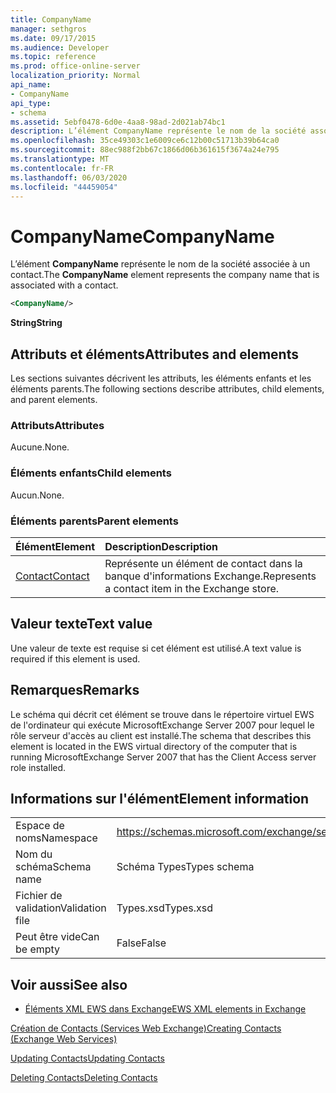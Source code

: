 ```yaml
---
title: CompanyName
manager: sethgros
ms.date: 09/17/2015
ms.audience: Developer
ms.topic: reference
ms.prod: office-online-server
localization_priority: Normal
api_name:
- CompanyName
api_type:
- schema
ms.assetid: 5ebf0478-6d0e-4aa8-98ad-2d021ab74bc1
description: L’élément CompanyName représente le nom de la société associée à un contact.
ms.openlocfilehash: 35ce49303c1e6009ce6c12b00c51713b39b64ca0
ms.sourcegitcommit: 88ec988f2bb67c1866d06b361615f3674a24e795
ms.translationtype: MT
ms.contentlocale: fr-FR
ms.lasthandoff: 06/03/2020
ms.locfileid: "44459054"
---
```

# <a name="companyname"></a><span data-ttu-id="93db8-103">CompanyName</span><span class="sxs-lookup"><span data-stu-id="93db8-103">CompanyName</span></span>

<span data-ttu-id="93db8-104">L’élément **CompanyName** représente le nom de la société associée à un contact.</span><span class="sxs-lookup"><span data-stu-id="93db8-104">The **CompanyName** element represents the company name that is associated with a contact.</span></span> 
  
```xml
<CompanyName/>
```

 <span data-ttu-id="93db8-105">**String**</span><span class="sxs-lookup"><span data-stu-id="93db8-105">**String**</span></span>
## <a name="attributes-and-elements"></a><span data-ttu-id="93db8-106">Attributs et éléments</span><span class="sxs-lookup"><span data-stu-id="93db8-106">Attributes and elements</span></span>

<span data-ttu-id="93db8-107">Les sections suivantes décrivent les attributs, les éléments enfants et les éléments parents.</span><span class="sxs-lookup"><span data-stu-id="93db8-107">The following sections describe attributes, child elements, and parent elements.</span></span>
  
### <a name="attributes"></a><span data-ttu-id="93db8-108">Attributs</span><span class="sxs-lookup"><span data-stu-id="93db8-108">Attributes</span></span>

<span data-ttu-id="93db8-109">Aucune.</span><span class="sxs-lookup"><span data-stu-id="93db8-109">None.</span></span>
  
### <a name="child-elements"></a><span data-ttu-id="93db8-110">Éléments enfants</span><span class="sxs-lookup"><span data-stu-id="93db8-110">Child elements</span></span>

<span data-ttu-id="93db8-111">Aucun.</span><span class="sxs-lookup"><span data-stu-id="93db8-111">None.</span></span>
  
### <a name="parent-elements"></a><span data-ttu-id="93db8-112">Éléments parents</span><span class="sxs-lookup"><span data-stu-id="93db8-112">Parent elements</span></span>

|<span data-ttu-id="93db8-113">**Élément**</span><span class="sxs-lookup"><span data-stu-id="93db8-113">**Element**</span></span>|<span data-ttu-id="93db8-114">**Description**</span><span class="sxs-lookup"><span data-stu-id="93db8-114">**Description**</span></span>|
|:-----|:-----|
|[<span data-ttu-id="93db8-115">Contact</span><span class="sxs-lookup"><span data-stu-id="93db8-115">Contact</span></span>](contact.md) <br/> |<span data-ttu-id="93db8-116">Représente un élément de contact dans la banque d'informations Exchange.</span><span class="sxs-lookup"><span data-stu-id="93db8-116">Represents a contact item in the Exchange store.</span></span>  <br/> |
   
## <a name="text-value"></a><span data-ttu-id="93db8-117">Valeur texte</span><span class="sxs-lookup"><span data-stu-id="93db8-117">Text value</span></span>

<span data-ttu-id="93db8-118">Une valeur de texte est requise si cet élément est utilisé.</span><span class="sxs-lookup"><span data-stu-id="93db8-118">A text value is required if this element is used.</span></span>
  
## <a name="remarks"></a><span data-ttu-id="93db8-119">Remarques</span><span class="sxs-lookup"><span data-stu-id="93db8-119">Remarks</span></span>

<span data-ttu-id="93db8-120">Le schéma qui décrit cet élément se trouve dans le répertoire virtuel EWS de l'ordinateur qui exécute MicrosoftExchange Server 2007 pour lequel le rôle serveur d'accès au client est installé.</span><span class="sxs-lookup"><span data-stu-id="93db8-120">The schema that describes this element is located in the EWS virtual directory of the computer that is running MicrosoftExchange Server 2007 that has the Client Access server role installed.</span></span>
  
## <a name="element-information"></a><span data-ttu-id="93db8-121">Informations sur l'élément</span><span class="sxs-lookup"><span data-stu-id="93db8-121">Element information</span></span>

|||
|:-----|:-----|
|<span data-ttu-id="93db8-122">Espace de noms</span><span class="sxs-lookup"><span data-stu-id="93db8-122">Namespace</span></span>  <br/> |https://schemas.microsoft.com/exchange/services/2006/types  <br/> |
|<span data-ttu-id="93db8-123">Nom du schéma</span><span class="sxs-lookup"><span data-stu-id="93db8-123">Schema name</span></span>  <br/> |<span data-ttu-id="93db8-124">Schéma Types</span><span class="sxs-lookup"><span data-stu-id="93db8-124">Types schema</span></span>  <br/> |
|<span data-ttu-id="93db8-125">Fichier de validation</span><span class="sxs-lookup"><span data-stu-id="93db8-125">Validation file</span></span>  <br/> |<span data-ttu-id="93db8-126">Types.xsd</span><span class="sxs-lookup"><span data-stu-id="93db8-126">Types.xsd</span></span>  <br/> |
|<span data-ttu-id="93db8-127">Peut être vide</span><span class="sxs-lookup"><span data-stu-id="93db8-127">Can be empty</span></span>  <br/> |<span data-ttu-id="93db8-128">False</span><span class="sxs-lookup"><span data-stu-id="93db8-128">False</span></span>  <br/> |
   
## <a name="see-also"></a><span data-ttu-id="93db8-129">Voir aussi</span><span class="sxs-lookup"><span data-stu-id="93db8-129">See also</span></span>



- [<span data-ttu-id="93db8-130">Éléments XML EWS dans Exchange</span><span class="sxs-lookup"><span data-stu-id="93db8-130">EWS XML elements in Exchange</span></span>](ews-xml-elements-in-exchange.md)


[<span data-ttu-id="93db8-131">Création de Contacts (Services Web Exchange)</span><span class="sxs-lookup"><span data-stu-id="93db8-131">Creating Contacts (Exchange Web Services)</span></span>](https://msdn.microsoft.com/library/4845917e-70d1-481c-bbd7-011ec6571789%28Office.15%29.aspx)
  
[<span data-ttu-id="93db8-132">Updating Contacts</span><span class="sxs-lookup"><span data-stu-id="93db8-132">Updating Contacts</span></span>](https://msdn.microsoft.com/library/9a865953-b94a-4229-b632-2dee433314be%28Office.15%29.aspx)
  
[<span data-ttu-id="93db8-133">Deleting Contacts</span><span class="sxs-lookup"><span data-stu-id="93db8-133">Deleting Contacts</span></span>](https://msdn.microsoft.com/library/fcc3dc84-cd3e-455e-a1a7-ae6921c9b588%28Office.15%29.aspx)


